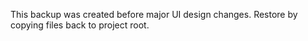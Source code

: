 This backup was created before major UI design changes. Restore by copying files back to project root.
